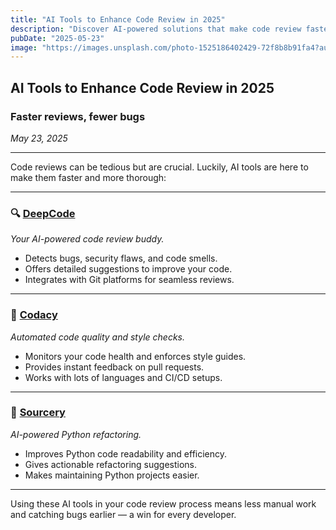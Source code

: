 ```yaml
---
title: "AI Tools to Enhance Code Review in 2025"
description: "Discover AI-powered solutions that make code review faster, smarter, and more effective."
pubDate: "2025-05-23"
image: "https://images.unsplash.com/photo-1525186402429-72f8b8b91fa4?auto=format&fit=crop&w=800&q=80"
---
```


## AI Tools to Enhance Code Review in 2025  
### Faster reviews, fewer bugs  
*May 23, 2025*

---

Code reviews can be tedious but are crucial. Luckily, AI tools are here to make them faster and more thorough:

---

### 🔍 [DeepCode](https://www.deepcode.ai/)  
*Your AI-powered code review buddy.*

- Detects bugs, security flaws, and code smells.  
- Offers detailed suggestions to improve your code.  
- Integrates with Git platforms for seamless reviews.

---

### 🧠 [Codacy](https://www.codacy.com/)  
*Automated code quality and style checks.*

- Monitors your code health and enforces style guides.  
- Provides instant feedback on pull requests.  
- Works with lots of languages and CI/CD setups.

---

### 🤖 [Sourcery](https://sourcery.ai/)  
*AI-powered Python refactoring.*

- Improves Python code readability and efficiency.  
- Gives actionable refactoring suggestions.  
- Makes maintaining Python projects easier.

---

Using these AI tools in your code review process means less manual work and catching bugs earlier — a win for every developer.
